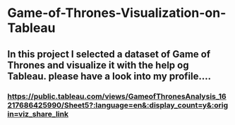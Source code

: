 # Game-of-Thrones-Visualization-on-Tableau
## In this project I selected a dataset of Game of Thrones and visualize it with the help og Tableau. please have a look into my profile....

### https://public.tableau.com/views/GameofThronesAnalysis_16217686425990/Sheet5?:language=en&:display_count=y&:origin=viz_share_link
